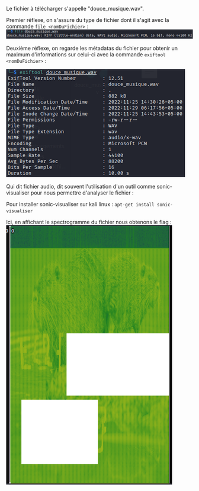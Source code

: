 Le fichier à télécharger s'appelle "douce_musique.wav".

Premier réflexe, on s'assure du type de fichier dont il s'agit avec la commande ``file <nomDuFichier>`` :
![Screen de l'exécution de la commande file sur le fichier son!](assets/images/file_douce_musique.png "Exécution de la commande file sur le fichier son")

Deuxième réflexe, on regarde les métadatas du fichier pour obtenir un maximum d'informations sur celui-ci avec la commande ``exiftool <nomDuFichier>`` :

![Screen de l'exécution de la commande exiftool sur le fichier son!](assets/images/exiftool_douce_musique.png "Exécution de la commande exiftool sur le fichier son")

Qui dit fichier audio, dit souvent l'utilisation d'un outil comme sonic-visualiser pour nous permettre d'analyser le fichier :

Pour installer sonic-visualiser sur kali linux : ``apt-get install sonic-visualiser``

Ici, en affichant le spectrogramme du fichier nous obtenons le flag :
![Screen de l'exécution de l'outil sonic-visualiser!](assets/images/sonic-visualiser_douce_musique.png "Exécution de sonic-visualiser")